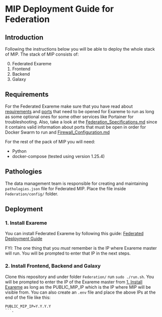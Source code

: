 # MIP Deployment Guide for Federation

## Introduction
Following the instructions below you will be able to deploy the whole stack of MIP.
The stack of MIP consists of:

0. Federated Exareme
1. Frontend
2. Backend
3. Galaxy

## Requirements

For the Federated Exareme make sure that you have read about <a href="https://github.com/madgik/exareme/tree/master/Federated-Deployment#requirements">requirements</a> and <a href="https://github.com/madgik/exareme/tree/master/Federated-Deployment#ports">ports</a> that need to be opened for Exareme to run as long as some optional ones for some other services like Portainer for troubleshooting.
Also, take a look at the <a href="https://github.com/madgik/exareme/blob/master/Federated-Deployment/Documentation/Federation_Specifications.md">Federation_Specifications.md</a> since it contains valid information about ports that must be open in order for Docker Swarm to run
and <a href="https://github.com/madgik/exareme/blob/master/Federated-Deployment/Documentation/Firewall_Configuration.md">Firewall_Configuration.md</a>

For the rest of the pack of MIP you will need:
- Python
- docker-compose (tested using version 1.25.4)

## Pathologies
The data management team is responsible for creating and maintaining ```pathologies.json``` file for Federated MIP. Place the file inside ```Federation/config/``` folder.

## Deployment

### 1. Install Exareme

You can install Federated Exareme by following this guide:
[Federated Deployment Guide](https://github.com/madgik/exareme/tree/master/Federated-Deployment)

FYI: The one thing that you *must* remember is the IP where Exareme master will run. You will be prompted to enter that IP in the next steps.

### 2. Install Frontend, Backend and Galaxy

Clone this repository and under folder ```Federation/``` run ```sudo ./run.sh```. You will be prompted to enter the IP of the Exareme master from <a href="#1-install-exareme">1. Install Exareme</a> as long as the PUBLIC_MIP_IP which is the IP where MIP will be visible from. You can also create an ```.env``` file and place
the above IPs at the end of the file like this: </br>
```EXAREME_IP=X.X.X.X</br>
PUBLIC_MIP_IP=Y.Y.Y.Y
```.
